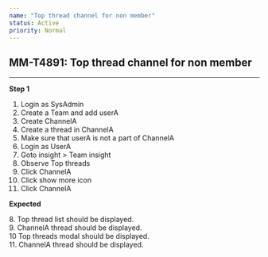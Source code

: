 ```yaml
---
name: "Top thread channel for non member"
status: Active
priority: Normal
---
```


## MM-T4891: Top thread channel for non member

---

**Step 1**

1. Login as SysAdmin
2. Create a Team and add userA
3. Create ChannelA
4. Create a thread in ChannelA
5. Make sure that userA is not a part of ChannelA
6. Login as UserA
7. Goto insight > Team insight 
8. Observe Top threads
9. Click ChannelA
10. Click show more icon
11. Click ChannelA

**Expected**

8\. Top thread list should be displayed.\
9\. ChannelA thread should be displayed.\
10 Top threads modal should be displayed.\
11\. ChannelA thread should be displayed.
